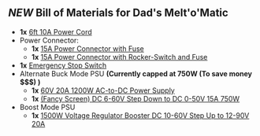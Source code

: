 ## *NEW* Bill of Materials for Dad's Melt'o'Matic
 - **1x** [6ft 10A Power Cord](https://www.amazon.com/dp/B072BYGKZZ)
 - Power Connector:
   - **1x** [15A Power Connector with Fuse](https://www.amazon.com/dp/B081ZFHRGW)
   - **1x** [15A Power Connector with Rocker-Switch and Fuse](https://www.amazon.com/dp/B08CDSXWXF)
 - **1x** [Emergency Stop Switch](https://www.amazon.com/dp/B086HRQ2L4)
 - Alternate Buck Mode PSU **(Currently capped at 750W (To save money $$$) )**
   - **1x** [60V 20A 1200W AC-to-DC Power Supply](https://www.amazon.com/dp/B07HNZW3YW)
   - **1x** [(Fancy Screen) DC 6-60V Step Down to DC 0-50V 15A 750W](https://www.amazon.com/dp/B0744BT79M)
 - Boost Mode PSU
   - **1x** [1500W Voltage Regulator Booster DC 10-60V Step Up to 12-90V 20A](https://www.amazon.com/dp/B076TTBKFG)

